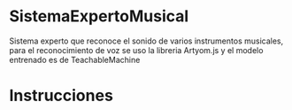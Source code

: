 # SistemaExpertoMusical
Sistema experto que reconoce el sonido de varios instrumentos musicales, para el reconocimiento de voz se uso la libreria Artyom.js y el modelo entrenado es de TeachableMachine

# Instrucciones
